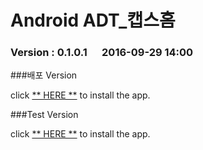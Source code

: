 # Android ADT_캡스홈

### Version  :  0.1.0.1&nbsp;&nbsp;&nbsp;&nbsp;&nbsp;&nbsp;2016-09-29 14:00

###배포 Version

click [** HERE **](https://github.com/ncomztwo/ADTCapsHome/raw/master/Release_Version/ADTCapsHomeService.apk) to install the app.

###Test Version

click [** HERE **](https://github.com/ncomztwo/ADTCapsHome/raw/master/Test_Version/ADTCapsHomeService.apk) to install the app.